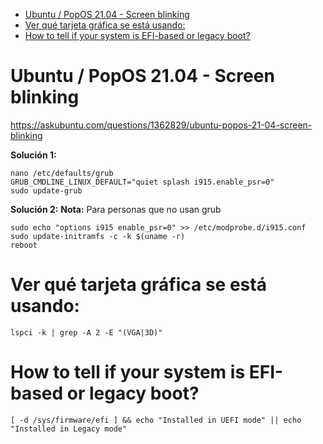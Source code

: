 <!-- TOC -->
* [Ubuntu / PopOS 21.04 - Screen blinking](#ubuntu--popos-2104---screen-blinking)
* [Ver qué tarjeta gráfica se está usando:](#ver-qué-tarjeta-gráfica-se-está-usando)
* [How to tell if your system is EFI-based or legacy boot?](#how-to-tell-if-your-system-is-efi-based-or-legacy-boot)
<!-- TOC -->


# Ubuntu / PopOS 21.04 - Screen blinking
https://askubuntu.com/questions/1362829/ubuntu-popos-21-04-screen-blinking

**Solución 1:**
```
nano /etc/defaults/grub
GRUB_CMDLINE_LINUX_DEFAULT="quiet splash i915.enable_psr=0"
sudo update-grub
```
    
**Solución 2:**
**Nota:** Para personas que no usan grub

```
sudo echo "options i915 enable_psr=0" >> /etc/modprobe.d/i915.conf
sudo update-initramfs -c -k $(uname -r)
reboot
```

# Ver qué tarjeta gráfica se está usando:
`lspci -k | grep -A 2 -E "(VGA|3D)"`

# How to tell if your system is EFI-based or legacy boot?
`[ -d /sys/firmware/efi ] && echo "Installed in UEFI mode" || echo "Installed in Legacy mode"`
